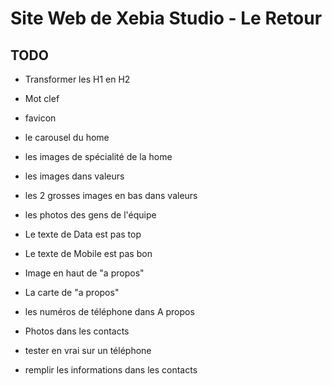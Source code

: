 Site Web de Xebia Studio - Le Retour
====================================



TODO
----

 * Transformer les H1 en H2

 * Mot clef
 * favicon
 * le carousel du home
 * les images de spécialité de la home
 * les images dans valeurs
 * les 2 grosses images en bas dans valeurs
 * les photos des gens de l'équipe
 * Le texte de Data est pas top
 * Le texte de Mobile est pas bon

 * Image en haut de "a propos"
 * La carte de "a propos"
 * les numéros de téléphone dans A propos
 * Photos dans les contacts

 * tester en vrai sur un téléphone
 * remplir les informations dans les contacts
